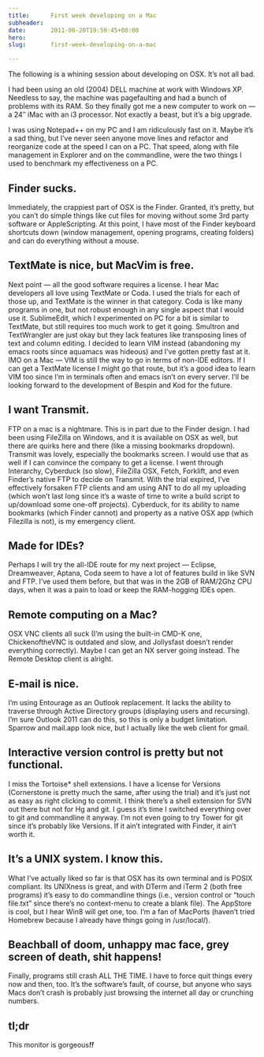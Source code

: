 ```yaml
---
title:      First week developing on a Mac
subheader:  
date:       2011-06-20T19:59:45+00:00
hero:       
slug:       first-week-developing-on-a-mac

---
```



<p>The following is a whining session about developing on OSX. It&#8217;s not all bad.</p>
<p>I had been using an old (2004) DELL machine at work with Windows XP. Needless to say, the machine was pagefaulting and had a bunch of problems with its RAM. So they finally got me a new computer to work on &#8212; a 24&#8243; iMac with an i3 processor. Not exactly a beast, but it&#8217;s a big upgrade.</p>
<p>I was using Notepad++ on my PC and I am ridiculously fast on it. Maybe it&#8217;s a sad thing, but I&#8217;ve never seen anyone move lines and refactor and reorganize code at the speed I can on a PC. That speed, along with file management in Explorer and on the commandline, were the two things I used to benchmark my effectiveness on a PC.</p>
<h2>Finder sucks.</h2>
<p>Immediately, the crappiest part of OSX is the Finder. Granted, it&#8217;s pretty, but you can&#8217;t do simple things like cut files for moving without some 3rd party software or AppleScripting. At this point, I have most of the Finder keyboard shortcuts down (window management, opening programs, creating folders) and can do everything without a mouse.</p>
<h2>TextMate is nice, but MacVim is free.</h2>
<p>Next point &#8212; all the good software requires a license. I hear Mac developers all love using TextMate or Coda. I used the trials for each of those up, and TextMate is the winner in that category. Coda is like many programs in one, but not robust enough in any single aspect that I would use it. SublimeEdit, which I experimented on PC for a bit is similar to TextMate, but still requires too much work to get it going. Smultron and TextWrangler are just okay but they lack features like transposing lines of text and column editing. I decided to learn VIM instead (abandoning my emacs roots since aquamacs was hideous) and I&#8217;ve gotten pretty fast at it. IMO on a Mac &#8212; VIM is still the way to go in terms of non-IDE editors. If I can get a TextMate license I might go that route, but it&#8217;s a good idea to learn VIM too since I&#8217;m in terminals often and emacs isn&#8217;t on every server. I&#8217;ll be looking forward to the development of Bespin and Kod for the future.</p>
<h2>I want Transmit.</h2>
<p>FTP on a mac is a nightmare. This is in part due to the Finder design. I had been using FileZilla on Windows, and it is available on OSX as well, but there are quirks here and there (like a missing bookmarks dropdown). Transmit was lovely, especially the bookmarks screen. I would use that as well if I can convince the company to get a license. I went through Interarchy, Cyberduck (so slow), FileZilla OSX, Fetch, Forklift, and even Finder&#8217;s native FTP to decide on Transmit. With the trial expired, I&#8217;ve effectively forsaken FTP clients and am using ANT to do all my uploading (which won&#8217;t last long since it&#8217;s a waste of time to write a build script to up/download some one-off projects). Cyberduck, for its ability to name bookmarks (which Finder cannot) and property as a native OSX app (which Filezilla is not), is my emergency client.</p>
<h2>Made for IDEs?</h2>
<p>Perhaps I will try the all-IDE route for my next project &#8212; Eclipse, Dreamweaver, Aptana, Coda seem to have a lot of features build in like SVN and FTP. I&#8217;ve used them before, but that was in the 2GB of RAM/2Ghz CPU days, when it was a pain to load or keep the RAM-hogging IDEs open.</p>
<h2>Remote computing on a Mac?</h2>
<p>OSX VNC clients all suck (I&#8217;m using the built-in CMD-K one, ChickenoftheVNC is outdated and slow, and Jollysfast doesn&#8217;t render everything correctly). Maybe I can get an NX server going instead. The Remote Desktop client is alright.</p>
<h2>E-mail is nice.</h2>
<p>I&#8217;m using Entourage as an Outlook replacement. It lacks the ability to traverse through Active Directory groups (displaying users and recursing). I&#8217;m sure Outlook 2011 can do this, so this is only a budget limitation. Sparrow and mail.app look nice, but I actually like the web client for gmail.</p>
<h2>Interactive version control is pretty but not functional.</h2>
<p>I miss the Tortoise* shell extensions. I have a license for Versions (Cornerstone is pretty much the same, after using the trial) and it&#8217;s just not as easy as right clicking to commit. I think there&#8217;s a shell extension for SVN out there but not for Hg and git. I guess it&#8217;s time I switched everything over to git and commandline it anyway. I&#8217;m not even going to try Tower for git since it&#8217;s probably like Versions. If it ain&#8217;t integrated with Finder, it ain&#8217;t worth it.</p>
<h2>It&#8217;s a UNIX system. I know this.</h2>
<p>What I&#8217;ve actually liked so far is that OSX has its own terminal and is POSIX compliant. Its UNIXness is great, and with DTerm and iTerm 2 (both free programs) it&#8217;s easy to do commandline things (i.e., version control or &#8220;touch file.txt&#8221; since there&#8217;s no context-menu to create a blank file). The AppStore is cool, but I hear Win8 will get one, too. I&#8217;m a fan of MacPorts (haven&#8217;t tried Homebrew because I already have things going in /usr/local/).</p>
<h2>Beachball of doom, unhappy mac face, grey screen of death, shit happens!</h2>
<p>Finally, programs still crash ALL THE TIME. I have to force quit things every now and then, too. It&#8217;s the software&#8217;s fault, of course, but anyone who says Macs don&#8217;t crash is probably just browsing the internet all day or crunching numbers.</p>
<h2>tl;dr</h2>
<p>This monitor is gorgeous<em><strong>!!</strong></em></p>

